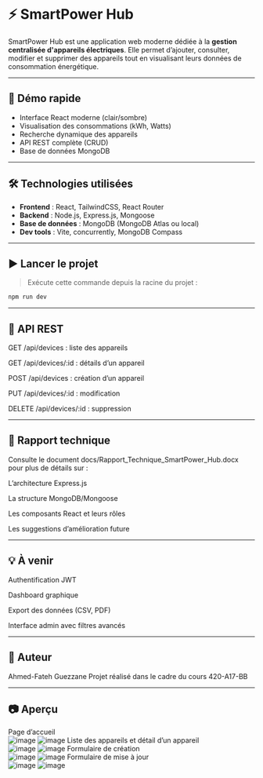 # ⚡ SmartPower Hub

SmartPower Hub est une application web moderne dédiée à la **gestion centralisée d'appareils électriques**. Elle permet d’ajouter, consulter, modifier et supprimer des appareils tout en visualisant leurs données de consommation énergétique.

---

## 🚀 Démo rapide

- Interface React moderne (clair/sombre)
- Visualisation des consommations (kWh, Watts)
- Recherche dynamique des appareils
- API REST complète (CRUD)
- Base de données MongoDB

---

## 🛠️ Technologies utilisées

- **Frontend** : React, TailwindCSS, React Router
- **Backend** : Node.js, Express.js, Mongoose
- **Base de données** : MongoDB (MongoDB Atlas ou local)
- **Dev tools** : Vite, concurrently, MongoDB Compass

---

## ▶️ Lancer le projet

> Exécute cette commande depuis la racine du projet :

```bash
npm run dev
```
---

## 🔌 API REST

GET /api/devices : liste des appareils

GET /api/devices/:id : détails d’un appareil

POST /api/devices : création d’un appareil

PUT /api/devices/:id : modification

DELETE /api/devices/:id : suppression

---

## 📄 Rapport technique

Consulte le document docs/Rapport_Technique_SmartPower_Hub.docx pour plus de détails sur :

L’architecture Express.js

La structure MongoDB/Mongoose

Les composants React et leurs rôles

Les suggestions d’amélioration future

---

## 💡 À venir

Authentification JWT

Dashboard graphique

Export des données (CSV, PDF)

Interface admin avec filtres avancés

---

## 👤 Auteur

Ahmed-Fateh Guezzane
Projet réalisé dans le cadre du cours 420-A17-BB

---

## 📷 Aperçu

Page d’accueil  
![image](https://github.com/user-attachments/assets/c068e778-0765-4f1e-81e9-dcc34cd66fc1)
![image](https://github.com/user-attachments/assets/05b3a036-83bb-4eb4-841b-3cbeb8ac9a7a)
Liste des appareils et détail d’un appareil  
![image](https://github.com/user-attachments/assets/74807aeb-4302-4aab-a9d6-9ea484c55d20)
![image](https://github.com/user-attachments/assets/4567fa17-bfd0-458e-82b4-364ed158a770)
Formulaire de création  
![image](https://github.com/user-attachments/assets/73461838-bf6c-42b9-a200-9e5f4f789f20)
![image](https://github.com/user-attachments/assets/fc7626d3-3f6f-49ec-abda-fe59089c51fe)
Formulaire de mise à jour  
![image](https://github.com/user-attachments/assets/20d9718e-7fa1-4330-8270-7f76e705ccba)
![image](https://github.com/user-attachments/assets/276bf5e3-2e8c-4819-bfd1-7314a5210b2d)










